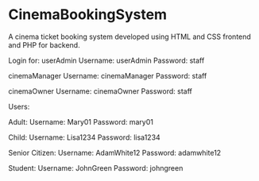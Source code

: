 # CinemaBookingSystem
A cinema ticket booking system developed using HTML and CSS frontend and PHP for backend.

Login for:
userAdmin
Username: userAdmin
Password: staff

cinemaManager
Username: cinemaManager
Password: staff

cinemaOwner
Username: cinemaOwner
Password: staff

Users:

Adult:
Username: Mary01
Password: mary01

Child:
Username: Lisa1234
Password: lisa1234

Senior Citizen:
Username: AdamWhite12
Password: adamwhite12

Student:
Username: JohnGreen
Password: johngreen
